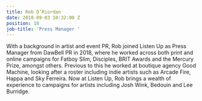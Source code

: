 ```yaml
---
title: Rob O’Riordan
date: 2018-09-03 10:32:00 Z
position: 18
job-title: 'Press Manager '
---
```


With a background in artist and event PR, Rob joined Listen Up as Press Manager from DawBell PR in 2018, where he worked across both print and online campaigns for Fatboy Slim, Disciples, BRIT Awards and the Mercury Prize, amongst others. Previous to this he worked at boutique agency Good Machine, looking after a roster including indie artists such as Arcade Fire, Happa and Sky Ferreira. Now at Listen Up, Rob brings a wealth of experience to campaigns for artists including Josh Wink, Bedouin and Lee Burridge.